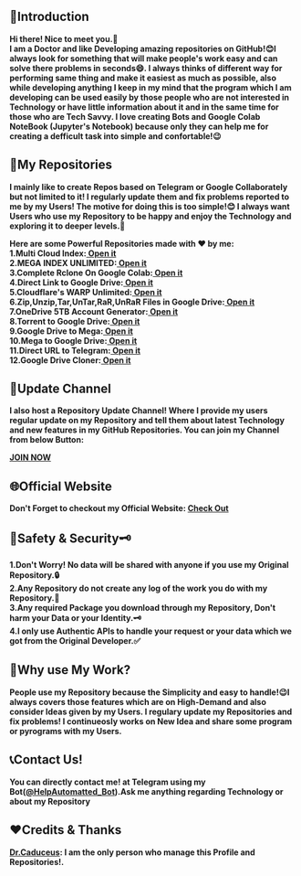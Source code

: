 <h2>📝Introduction</h2>
<p><b>Hi there! Nice to meet you.👋<br>
I am a Doctor and like Developing amazing repositories on GitHub!😊I always look for something that will make people's work easy and can solve there problems in seconds😄. I always thinks of different way for performing same thing and make it easiest as much as possible, also while developing anything I keep in my mind that the program which I am  developing can be used easily by those people who are not interested in Technology or have little information about it and in the same time for those who are Tech Savvy. I love creating Bots and Google Colab NoteBook (Jupyter's Notebook) because only they can help me for creating a defficult task into simple and confortable!😉</b></p>
<h2>📑My Repositories</h2>
<p><b>I mainly like to create Repos based on Telegram or Google Collaborately but not limited to it! I regularly update them and fix problems reported to me by my Users! The motive for doing this is too simple!😊 I always want Users who use my Repository to be happy and enjoy the Technology and exploring it to deeper levels.🤗

 Here are some Powerful Repositories made with ❤️ by me:<br />
  1.Multi Cloud Index:<a href="https://www.caduceus.ml/Multi-Cloud-Index/" alt="Multi Cloud Index"> Open it</a><br />
  2.MEGA INDEX UNLIMITED:<a href="http://www.caduceus.ml/MEGA-INDEX" alt="MEGA INDEX"> Open it</a><br />
  3.Complete Rclone On Google Colab:<a href="https://www.caduceus.ml/Rclone-Setup-on-Google-Colab/" alt="Rclone on Google Colab"> Open it</a><br />
  4.Direct Link to Google Drive:<a href="https://www.caduceus.ml/Direct-Link-to-Google-Drive/" alt="Direct-Link-To-Google-Drive"> Open it</a><br />
  5.Cloudflare's WARP Unlimited:<a href="http://www.caduceus.ml/WARP-UNLIMITED-ADVANCED" alt="WARP-UNLIMITED"> Open it</a><br />
  6.Zip,Unzip,Tar,UnTar,RaR,UnRaR Files in Google Drive:<a href="http://www.caduceus.ml/Packer-and-Extractor-of-Google-Drive/" alt="Zip,Unzip,Tar,UnTar,RaR,UnRaR Files in Google Drive"> Open it</a><br />
  7.OneDrive 5TB Account Generator:<a href="http://www.caduceus.ml/OneDrive-5TB-Account/" alt="OneDrive-5TB-Account"> Open it</a><br />
  8.Torrent to Google Drive:<a href="https://www.caduceus.ml/Torrent-to-GoogleDrive" alt="Torrent to Google Drive"> Open it</a><br />
  9.Google Drive to Mega:<a href="https://www.caduceus.ml/Google-Drive-to-MEGA" alt="Google Drive to Mega"> Open it</a><br />
  10.Mega to Google Drive:<a href="https://www.caduceus.ml/Mega-to-Google-Drive" alt="Mega to Google Drive"> Open it</a><br />
  11.Direct URL to Telegram:<a href="https://www.caduceus.ml/URL-UPLODER_V2" alt="Direct URL to Telegram"> Open it</a><br />
  12.Google Drive Cloner:<a href="https://www.caduceus.ml/Google-Drive-Cloner" alt="Google Drive Cloner"> Open it</a></b></p>
  <h2>📢Update Channel</h2>
  <p><b>I also host a Repository Update Channel! Where I provide my users regular update on my Repository and tell them about latest Technology and new features in my GitHub Repositories. You can join my Channel from below Button:</b></p>
  <a href="https://telegram.me/TheCaduceusUPDATE"><b>JOIN NOW</b></a>
  <h2>🌐Official Website</h2>
  <p><b>Don't Forget to checkout my Official Website: <a href="https://www.caduceus.ml">Check Out</a></b></p>
  <h2>🔐Safety & Security🗝️</h2>
  <p><b>1.Don't Worry! No data will be shared with anyone if you use my Original Repository.🔒<br>
  2.Any Repository do not create any log of the work you do with my Repository.🔐<br>
  3.Any required Package you download through my Repository, Don't harm your Data or your Identity.🗝️<br>
  4.I only use Authentic APIs to handle your request or your data which we got from the Original Developer.✅</b></p>
  <h2>🤔Why use My Work?</h2>
  <p><b>People use my Repository because the Simplicity and easy to handle!😉I always covers those features which are on High-Demand and also consider Ideas given by my Users. I regulary update my Repositories and fix problems! I continueosly works on New Idea and share some program or pyrograms with my Users.</b></p>
  <h2>📞Contact Us!</h2>
  <p><b>You can directly contact me! at Telegram using my Bot(<a href="https://telegram.me/HelpAutomatted_Bot">@HelpAutomatted_Bot</a>).Ask me anything regarding Technology or about my Repository</b></p>
  <h2>❤️Credits & Thanks</h2>
  <p><b><a href="https://github.com/TheCaduceus">Dr.Caduceus</a>: I am the only person who manage this Profile and Repositories!.</b></p>
